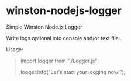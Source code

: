 # winston-nodejs-logger
Simple Winston Node.js Logger

Write logs optional into console and/or text file.

Usage:

> import logger from "./Logger.js";
> 
> logger.info("Let's start your logging now!");
